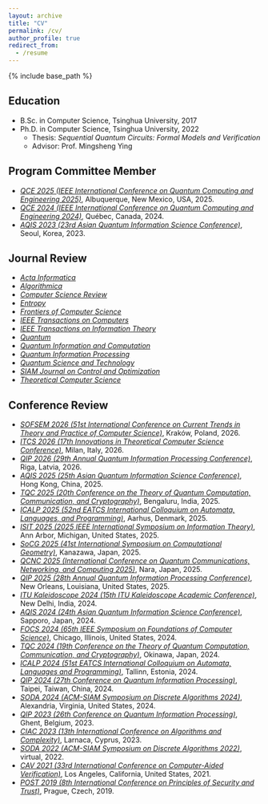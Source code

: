 ```yaml
---
layout: archive
title: "CV"
permalink: /cv/
author_profile: true
redirect_from:
  - /resume
---
```


{% include base_path %}

## Education

* B.Sc. in Computer Science, Tsinghua University, 2017
* Ph.D. in Computer Science, Tsinghua University, 2022
  * Thesis: *Sequential Quantum Circuits: Formal Models and Verification*
  * Advisor: Prof. Mingsheng Ying

## Program Committee Member

* [*QCE 2025 (IEEE International Conference on Quantum Computing and Engineering 2025)*](https://qce.quantum.ieee.org/2025/technical-papers-program-committee/), Albuquerque, New Mexico, USA, 2025.
* [*QCE 2024 (IEEE International Conference on Quantum Computing and Engineering 2024)*](https://qce.quantum.ieee.org/2024/committees/program-committee/), Québec, Canada, 2024.
* [*AQIS 2023 (23rd Asian Quantum Information Science Conference)*](http://aqis-conf.org/2023/committees/), Seoul, Korea, 2023.

## Journal Review

* [*Acta Informatica*](https://www.springer.com/journal/236)
* [*Algorithmica*](https://www.springer.com/journal/453)
* [*Computer Science Review*](https://www.sciencedirect.com/journal/computer-science-review)
* [*Entropy*](https://www.mdpi.com/journal/entropy)
* [*Frontiers of Computer Science*](https://www.springer.com/journal/11704)
* [*IEEE Transactions on Computers*](https://ieeexplore.ieee.org/xpl/RecentIssue.jsp?punumber=12)
* [*IEEE Transactions on Information Theory*](https://ieeexplore.ieee.org/xpl/RecentIssue.jsp?punumber=18)
* [*Quantum*](https://quantum-journal.org/)
* [*Quantum Information and Computation*](https://www.rintonpress.com/journals/qic/)
* [*Quantum Information Processing*](https://link.springer.com/journal/11128)
* [*Quantum Science and Technology*](https://iopscience.iop.org/journal/2058-9565)
* [*SIAM Journal on Control and Optimization*](https://www.siam.org/publications/journals/siam-journal-on-control-and-optimization-sicon)
* [*Theoretical Computer Science*](https://www.sciencedirect.com/journal/theoretical-computer-science)

## Conference Review

* [*SOFSEM 2026 (51st International Conference on Current Trends in Theory and Practice of Computer Science)*](https://sofsem.uj.edu.pl/index.html), Kraków, Poland, 2026.
* [*ITCS 2026 (17th Innovations in Theoretical Computer Science Conference)*](http://itcs-conf.org/index.html), Milan, Italy, 2026.
* [*QIP 2026 (29th Annual Quantum Information Processing Conference)*](https://qip2026.lu.lv/), Riga, Latvia, 2026.
* [*AQIS 2025 (25th Asian Quantum Information Science Conference)*](http://aqis-conf.org/2025/), Hong Kong, China, 2025.
* [*TQC 2025 (20th Conference on the Theory of Quantum Computation, Communication, and Cryptography)*](https://tqc-conference.org/), Bengaluru, India, 2025.
* [*ICALP 2025 (52nd EATCS International Colloquium on Automata, Languages, and Programming)*](https://conferences.au.dk/icalp2025), Aarhus, Denmark, 2025.
* [*ISIT 2025 (2025 IEEE International Symposium on Information Theory)*](https://2025.ieee-isit.org/), Ann Arbor, Michigan, United States, 2025.
* [*SoCG 2025 (41st International Symposium on Computational Geometry)*](https://socg25.github.io/), Kanazawa, Japan, 2025.
* [*QCNC 2025 (International Conference on Quantum Communications, Networking, and Computing 2025)*](https://www.ieee-qcnc.org/2025/), Nara, Japan, 2025. 
* [*QIP 2025 (28th Annual Quantum Information Processing Conference)*](https://rsvp.duke.edu/event/qip2025/summary), New Orleans, Louisiana, United States, 2025.
* [*ITU Kaleidoscope 2024 (15th ITU Kaleidoscope Academic Conference)*](https://www.itu.int/en/ITU-T/academia/kaleidoscope/2024/Pages/default.aspx), New Delhi, India, 2024.
* [*AQIS 2024 (24th Asian Quantum Information Science Conference)*](http://aqis-conf.org/2024/), Sapporo, Japan, 2024.
* [*FOCS 2024 (65th IEEE Symposium on Foundations of Computer Science)*](https://focs.computer.org/2024/), Chicago, Illinois, United States, 2024.
* [*TQC 2024 (19th Conference on the Theory of Quantum Computation, Communication, and Cryptography)*](https://tqc-conference.org/), Okinawa, Japan, 2024.
* [*ICALP 2024 (51st EATCS International Colloquium on Automata, Languages and Programming)*](https://compose.ioc.ee/icalp2024/), Tallinn, Estonia, 2024.
* [*QIP 2024 (27th Conference on Quantum Information Processing)*](https://qip2024.tw/site/page.aspx?pid=901&sid=1522&lang=en), Taipei, Taiwan, China, 2024.
* [*SODA 2024 (ACM-SIAM Symposium on Discrete Algorithms 2024)*](https://www.siam.org/conferences/cm/conference/soda24), Alexandria, Virginia, United States, 2024.
* [*QIP 2023 (26th Conference on Quantum Information Processing)*](https://indico.cern.ch/event/1175020/), Ghent, Belgium, 2023.
* [*CIAC 2023 (13th International Conference on Algorithms and Complexity)*](https://easyconferences.eu/ciac2023/), Larnaca, Cyprus, 2023.
* [*SODA 2022 (ACM-SIAM Symposium on Discrete Algorithms 2022)*](https://www.siam.org/conferences/cm/conference/soda22), virtual, 2022.
* [*CAV 2021 (33rd International Conference on Computer-Aided Verification)*](http://i-cav.org/2021/), Los Angeles, California, United States, 2021.
* [*POST 2019 (8th International Conference on Principles of Security and Trust)*](https://conf.researchr.org/track/etaps-2019/post-2019-papers), Prague, Czech, 2019.
